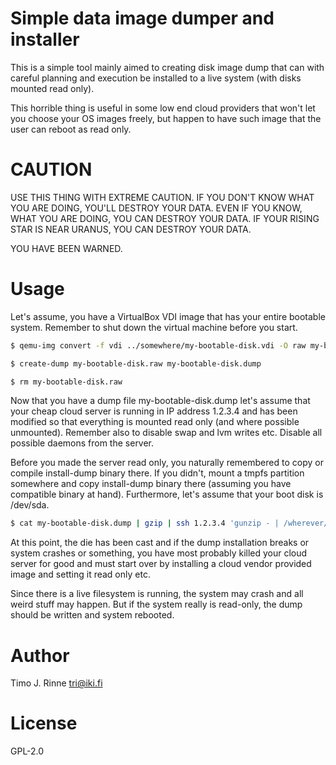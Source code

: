 Simple data image dumper and installer
======================================

This is a simple tool mainly aimed to creating disk image dump that can
with careful planning and execution be installed to a live system (with
disks mounted read only).

This horrible thing is useful in some low end cloud providers that
won't let you choose your OS images freely, but happen to have such
image that the user can reboot as read only.


CAUTION
=======

USE THIS THING WITH EXTREME CAUTION. IF YOU DON'T KNOW WHAT YOU ARE
DOING, YOU'LL DESTROY YOUR DATA. EVEN IF YOU KNOW, WHAT YOU ARE DOING,
YOU CAN DESTROY YOUR DATA. IF YOUR RISING STAR IS NEAR URANUS, YOU CAN
DESTROY YOUR DATA.

YOU HAVE BEEN WARNED.


Usage
=====

Let's assume, you have a VirtualBox VDI image that has your entire
bootable system. Remember to shut down the virtual machine before you
start.

```sh
$ qemu-img convert -f vdi ../somewhere/my-bootable-disk.vdi -O raw my-bootable-disk.raw

$ create-dump my-bootable-disk.raw my-bootable-disk.dump

$ rm my-bootable-disk.raw
```

Now that you have a dump file my-bootable-disk.dump let's assume that
your cheap cloud server is running in IP address 1.2.3.4 and has been
modified so that everything is mounted read only (and where possible
unmounted). Remember also to disable swap and lvm writes etc. Disable
all possible daemons from the server.

Before you made the server read only, you naturally remembered to copy
or compile install-dump binary there. If you didn't, mount a tmpfs
partition somewhere and copy install-dump binary there (assuming you
have compatible binary at hand). Furthermore, let's assume that your
boot disk is /dev/sda.

```sh
$ cat my-bootable-disk.dump | gzip | ssh 1.2.3.4 'gunzip - | /wherever/it/is/install-dump -r /dev/sda
```

At this point, the die has been cast and if the dump installation
breaks or system crashes or something, you have most probably killed
your cloud server for good and must start over by installing a cloud
vendor provided image and setting it read only etc.

Since there is a live filesystem is running, the system may crash and
all weird stuff may happen. But if the system really is read-only, the
dump should be written and system rebooted.


Author
======

Timo J. Rinne <tri@iki.fi>


License
=======

GPL-2.0
